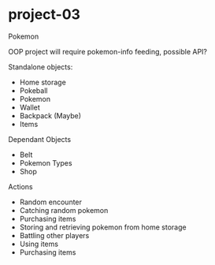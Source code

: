 # project-03
Pokemon

OOP project
will require pokemon-info feeding, possible API?


Standalone objects:
- Home storage
- Pokeball
- Pokemon
- Wallet
- Backpack (Maybe)
- Items

Dependant Objects
- Belt
- Pokemon Types
- Shop

Actions
- Random encounter
- Catching random pokemon
- Purchasing items
- Storing and retrieving pokemon from home storage
- Battling other players
- Using items
- Purchasing items
